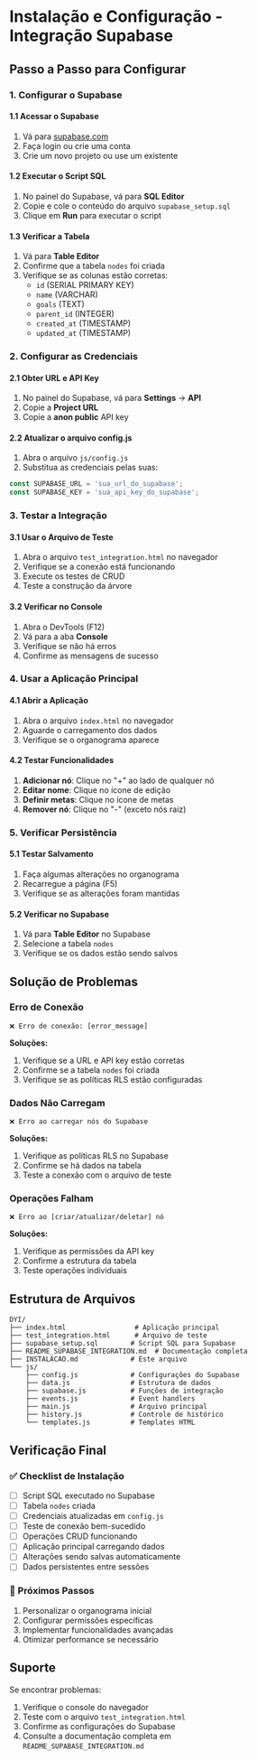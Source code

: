 # Instalação e Configuração - Integração Supabase

## Passo a Passo para Configurar

### 1. Configurar o Supabase

#### 1.1 Acessar o Supabase
1. Vá para [supabase.com](https://supabase.com)
2. Faça login ou crie uma conta
3. Crie um novo projeto ou use um existente

#### 1.2 Executar o Script SQL
1. No painel do Supabase, vá para **SQL Editor**
2. Copie e cole o conteúdo do arquivo `supabase_setup.sql`
3. Clique em **Run** para executar o script

#### 1.3 Verificar a Tabela
1. Vá para **Table Editor**
2. Confirme que a tabela `nodes` foi criada
3. Verifique se as colunas estão corretas:
   - `id` (SERIAL PRIMARY KEY)
   - `name` (VARCHAR)
   - `goals` (TEXT)
   - `parent_id` (INTEGER)
   - `created_at` (TIMESTAMP)
   - `updated_at` (TIMESTAMP)

### 2. Configurar as Credenciais

#### 2.1 Obter URL e API Key
1. No painel do Supabase, vá para **Settings** → **API**
2. Copie a **Project URL**
3. Copie a **anon public** API key

#### 2.2 Atualizar o arquivo config.js
1. Abra o arquivo `js/config.js`
2. Substitua as credenciais pelas suas:
```javascript
const SUPABASE_URL = 'sua_url_do_supabase';
const SUPABASE_KEY = 'sua_api_key_do_supabase';
```

### 3. Testar a Integração

#### 3.1 Usar o Arquivo de Teste
1. Abra o arquivo `test_integration.html` no navegador
2. Verifique se a conexão está funcionando
3. Execute os testes de CRUD
4. Teste a construção da árvore

#### 3.2 Verificar no Console
1. Abra o DevTools (F12)
2. Vá para a aba **Console**
3. Verifique se não há erros
4. Confirme as mensagens de sucesso

### 4. Usar a Aplicação Principal

#### 4.1 Abrir a Aplicação
1. Abra o arquivo `index.html` no navegador
2. Aguarde o carregamento dos dados
3. Verifique se o organograma aparece

#### 4.2 Testar Funcionalidades
1. **Adicionar nó**: Clique no "+" ao lado de qualquer nó
2. **Editar nome**: Clique no ícone de edição
3. **Definir metas**: Clique no ícone de metas
4. **Remover nó**: Clique no "-" (exceto nós raiz)

### 5. Verificar Persistência

#### 5.1 Testar Salvamento
1. Faça algumas alterações no organograma
2. Recarregue a página (F5)
3. Verifique se as alterações foram mantidas

#### 5.2 Verificar no Supabase
1. Vá para **Table Editor** no Supabase
2. Selecione a tabela `nodes`
3. Verifique se os dados estão sendo salvos

## Solução de Problemas

### Erro de Conexão
```
❌ Erro de conexão: [error_message]
```

**Soluções:**
1. Verifique se a URL e API key estão corretas
2. Confirme se a tabela `nodes` foi criada
3. Verifique se as políticas RLS estão configuradas

### Dados Não Carregam
```
❌ Erro ao carregar nós do Supabase
```

**Soluções:**
1. Verifique as políticas RLS no Supabase
2. Confirme se há dados na tabela
3. Teste a conexão com o arquivo de teste

### Operações Falham
```
❌ Erro ao [criar/atualizar/deletar] nó
```

**Soluções:**
1. Verifique as permissões da API key
2. Confirme a estrutura da tabela
3. Teste operações individuais

## Estrutura de Arquivos

```
DYI/
├── index.html                 # Aplicação principal
├── test_integration.html      # Arquivo de teste
├── supabase_setup.sql        # Script SQL para Supabase
├── README_SUPABASE_INTEGRATION.md  # Documentação completa
├── INSTALACAO.md             # Este arquivo
└── js/
    ├── config.js             # Configurações do Supabase
    ├── data.js               # Estrutura de dados
    ├── supabase.js           # Funções de integração
    ├── events.js             # Event handlers
    ├── main.js               # Arquivo principal
    ├── history.js            # Controle de histórico
    └── templates.js          # Templates HTML
```

## Verificação Final

### ✅ Checklist de Instalação
- [ ] Script SQL executado no Supabase
- [ ] Tabela `nodes` criada
- [ ] Credenciais atualizadas em `config.js`
- [ ] Teste de conexão bem-sucedido
- [ ] Operações CRUD funcionando
- [ ] Aplicação principal carregando dados
- [ ] Alterações sendo salvas automaticamente
- [ ] Dados persistentes entre sessões

### 🔧 Próximos Passos
1. Personalizar o organograma inicial
2. Configurar permissões específicas
3. Implementar funcionalidades avançadas
4. Otimizar performance se necessário

## Suporte

Se encontrar problemas:
1. Verifique o console do navegador
2. Teste com o arquivo `test_integration.html`
3. Confirme as configurações do Supabase
4. Consulte a documentação completa em `README_SUPABASE_INTEGRATION.md` 